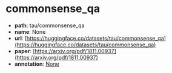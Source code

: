 
# commonsense_qa
+ **path**: tau/commonsense_qa  
+ **name**: None 
+ **url**: [https://huggingface.co/datasets/tau/commonsense_qa](https://huggingface.co/datasets/tau/commonsense_qa)  
+ **paper**: [https://arxiv.org/pdf/1811.00937](https://arxiv.org/pdf/1811.00937)  
+ **annotation**: [None](None)
